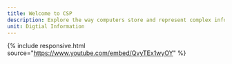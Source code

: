 ```yaml
---
title: Welcome to CSP
description: Explore the way computers store and represent complex information like numbers, text, images, and sound.
unit: Digtial Information
---
```


{% include responsive.html source="https://www.youtube.com/embed/QvyTEx1wyOY" %}
